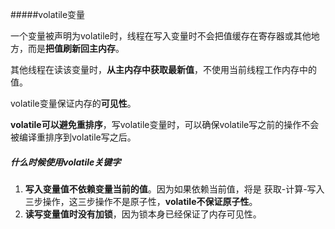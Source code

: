 #####volatile变量

一个变量被声明为volatile时，线程在写入变量时不会把值缓存在寄存器或其他地方，而是**把值刷新回主内存**。

其他线程在读该变量时，**从主内存中获取最新值**，不使用当前线程工作内存中的值。

volatile变量保证内存的**可见性**。

**volatile可以避免重排序**，写volatile变量时，可以确保volatile写之前的操作不会被编译重排序到volatile写之后。



##### 什么时候使用volatile关键字

1. **写入变量值不依赖变量当前的值**。因为如果依赖当前值，将是 获取-计算-写入 三步操作，这三步操作不是原子性，**volatile不保证原子性**。
2. **读写变量值时没有加锁**，因为锁本身已经保证了内存可见性。




